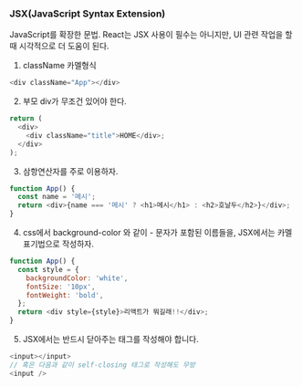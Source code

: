 ### JSX(JavaScript Syntax Extension)

   JavaScript를 확장한 문법. React는 JSX 사용이 필수는 아니지만, UI 관련 작업을 할 때 시각적으로 더 도움이 된다.

1. className 카멜형식

```javascript
<div className="App"></div>
```

2. 부모 div가 무조건 있어야 한다.

```javascript
return (
  <div>
    <div className="title">HOME</div>;
  </div>
);
```

3. 삼항연산자를 주로 이용하자.

```javascript
function App() {
  const name = '메시';
  return <div>{name === '메시' ? <h1>메시</h1> : <h2>호날두</h2>}</div>;
}
```

4. css에서 background-color 와 같이 - 문자가 포함된 이름들을, JSX에서는 카멜 표기법으로 작성하자.

```javascript
function App() {
  const style = {
    backgroundColor: 'white',
    fontSize: '10px',
    fontWeight: 'bold',
  };
  return <div style={style}>리액트가 뭐길래!!</div>;
}
```

5. JSX에서는 반드시 닫아주는 태그를 작성해야 합니다.

```javascript
<input></input>
// 혹은 다음과 같이 self-closing 태그로 작성해도 무방
<input />
```
